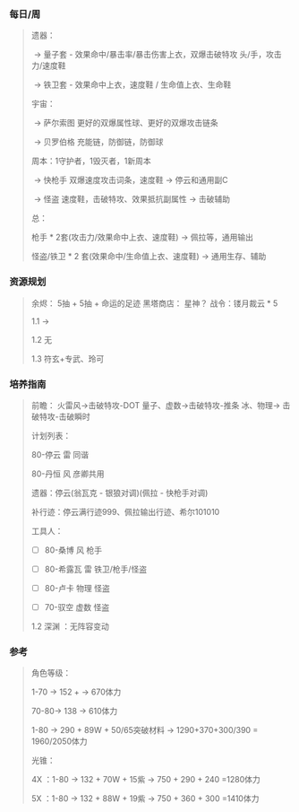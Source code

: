 ### 每日/周

> 遗器： 
>
> ​	->   量子套 - 效果命中/暴击率/暴击伤害上衣，双爆击破特攻 头/手，攻击力/速度鞋
>
> ​	->   铁卫套 - 效果命中上衣，速度鞋     /   生命值上衣、生命鞋 
>
> 宇宙：
>
> ​	-> 萨尔索图   更好的双爆属性球、更好的双爆攻击链条
>
> ​	-> 贝罗伯格   充能链，防御链，防御球
>
> 周本：1守护者，1毁灭者，1新周本   
>
> ​	-> 快枪手  双爆速度攻击词条，速度鞋 -> 停云和通用副C
>
> ​	-> 怪盗   速度鞋，击破特攻、效果抵抗副属性 -> 击破辅助
>
> 总： 
>
> 枪手 * 2套(攻击力/效果命中上衣、速度鞋) -> 佩拉等，通用输出
>
> 怪盗/铁卫 \* 2 套(效果命中/生命值上衣、速度鞋) -> 通用生存、辅助
>
### 资源规划

> 余烬： 5抽 + 5抽 + 命运的足迹     黑塔商店： 星神？      战令：镂月裁云 * 5
>
> 1.1 -> 
>
> 1.2 无
>
> 1.3 符玄+专武、玲可
### 培养指南

> 前瞻： 火雷风->击破特攻-DOT      量子、虚数->击破特攻-推条      冰、物理-> 击破特攻-击破瞬时
>
> 计划列表：
>
> 80-停云 雷  同谐
>
> 80-丹恒 风  彦卿共用 
>
> 遗器：停云(翁瓦克 - 银狼对调)(佩拉 - 快枪手对调)  
>
> 补行迹：停云满行迹999、佩拉输出行迹、希尔101010
>
> 工具人：
>
> 
>- [ ] 80-桑博 风  枪手
> 
>- [ ] 80-希露瓦 雷  铁卫/枪手/怪盗
> 
>- [ ] 80-卢卡 物理 怪盗
> 
>- [ ] 70-驭空 虚数 怪盗
> 
>1.2 深渊 ：无阵容变动

### 参考

> 角色等级：
>
> 1-70 -> 152 + -> 670体力
>
> 70-80-> 138 -> 610体力
>
> 1-80 -> 290 + 89W + 50/65突破材料 -> 1290+370+300/390 = 1960/2050体力
>
> 光锥：
>
> 4X ：1-80 -> 132 + 70W + 15紫 -> 750 + 290 + 240 =1280体力
>
> 5X ：1-80 -> 132 + 88W + 19紫 -> 750 + 360 + 300 =1410体力